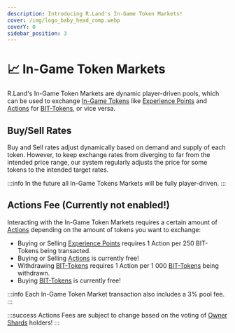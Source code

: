 ```yaml
---
description: Introducing R.Land's In-Game Token Markets!
cover: /img/logo_baby_head_comp.webp
coverY: 0
sidebar_position: 3
---
```


# 📈 In-Game Token Markets

R.Land's In-Game Token Markets are dynamic player-driven pools, which can be used to exchange [In-Game Tokens](in-game-tokens/) like [Experience Points](in-game-tokens/experience-points-xp.md) and [Actions](in-game-tokens/actions-sa-da.md) for [BIT-Tokens](bit-token.md), or vice versa.&#x20;

## Buy/Sell Rates

Buy and Sell rates adjust dynamically based on demand and supply of each token. However, to keep exchange rates from diverging to far from the intended price range, our system regularly adjusts the price for some tokens to the intended target rates.

:::info
In the future all In-Game Tokens Markets will be fully player-driven.
:::

## **Actions Fee (Currently not enabled!)**

Interacting with the In-Game Token Markets requires a certain amount of [Actions](in-game-tokens/actions-sa-da.md) depending on the amount of tokens you want to exchange:

* Buying or Selling [Experience Points](in-game-tokens/experience-points-xp.md) requires 1 Action per 250 BIT-Tokens being transacted.
* Buying or Selling [Actions](in-game-tokens/actions-sa-da.md) is currently free!
* Withdrawing [BIT-Tokens](bit-token.md) requires 1 Action per 1 000 [BIT-Tokens](bit-token.md) being withdrawn.
* Buying [BIT-Tokens](bit-token.md) is currently free!

:::info
Each In-Game Token Market transaction also includes a 3% pool fee.
:::

:::success
Actions Fees are subject to change based on the voting of [Owner Shards](/nfts/owner-shards-os) holders!
:::
